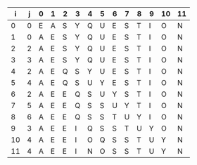 | i  | j | 0 | 1 | 2 | 3 | 4 | 5 | 6 | 7 | 8 | 9 | 10 | 11 |
| --- | --- | --- | --- | --- | --- | --- | --- | --- | --- | --- | --- | ---- | --- |
| 0  | 0 | E | A | S | Y | Q | U | E | S | T | I | O  | N  |
| 1  | 0 | A | E | S | Y | Q | U | E | S | T | I | O  | N  |
| 2  | 2 | A | E | S | Y | Q | U | E | S | T | I | O  | N  |
| 3  | 3 | A | E | S | Y | Q | U | E | S | T | I | O  | N  |
| 4  | 2 | A | E | Q | S | Y | U | E | S | T | I | O  | N  |
| 5  | 4 | A | E | Q | S | U | Y | E | S | T | I | O  | N  |
| 6  | 2 | A | E | E | Q | S | U | Y | S | T | I | O  | N  |
| 7  | 5 | A | E | E | Q | S | S | U | Y | T | I | O  | N  |
| 8  | 6 | A | E | E | Q | S | S | T | U | Y | I | O  | N  |
| 9  | 3 | A | E | E | I | Q | S | S | T | U | Y | O  | N  |
| 10 | 4 | A | E | E | I | O | Q | S | S | T | U | Y  | N  |
| 11 | 4 | A | E | E | I | N | O | S | S | T | U | Y  | N  |